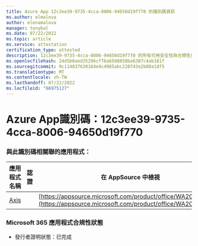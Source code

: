 ```yaml
---
title: Azure App 12c3ee39-9735-4cca-8006-94650d19f770 的識別碼資訊
ms.author: elmalova
author: elenamalova
manager: tonybal
ms.date: 07/22/2022
ms.topic: article
ms.service: attestation
certification_type: attested
description: 12c3ee39-9735-4cca-8006-94650d19f770 的所有可用安全性與合規性資訊。
ms.openlocfilehash: 24d5b0aed35296cf76a6508858ba6387c4ab181f
ms.sourcegitcommit: 9c114837630164e4c4965abc220743e2b08a1df5
ms.translationtype: MT
ms.contentlocale: zh-TW
ms.lasthandoff: 07/22/2022
ms.locfileid: "66975127"
---
```

# <a name="azure-app-id-12c3ee39-9735-4cca-8006-94650d19f770"></a>Azure App識別碼：12c3ee39-9735-4cca-8006-94650d19f770


### <a name="apps-associated-with-this-id"></a>與此識別碼相關聯的應用程式：
| **應用程式名稱** | **認證** | **在 AppSource 中檢視** |
|--------------|---------------|-----------------------|
| [Axis](../forward/WA200003932.md) |  | [https://appsource.microsoft.com/product/office/WA200003932](https://appsource.microsoft.com/product/office/WA200003932) |

### <a name="microsoft-365-app-compliance-status"></a>Microsoft 365 應用程式合規性狀態
- 發行者證明狀態：已完成
